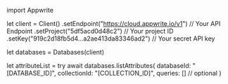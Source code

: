 import Appwrite

let client = Client()
    .setEndpoint("https://cloud.appwrite.io/v1") // Your API Endpoint
    .setProject("5df5acd0d48c2") // Your project ID
    .setKey("919c2d18fb5d4...a2ae413da83346ad2") // Your secret API key

let databases = Databases(client)

let attributeList = try await databases.listAttributes(
    databaseId: "[DATABASE_ID]",
    collectionId: "[COLLECTION_ID]",
    queries: [] // optional
)

